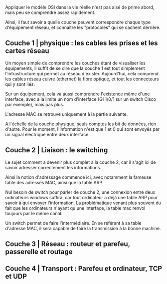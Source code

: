 Appliquer le modèle OSI dans la vie réelle n'est pas aisé de prime abord, mais peu se comprendre assez rapidement.

Ainsi, il faut savoir a quelle couche peuvent correspondre chaque type d'équipement réseau, et connaître les "protocoles" qui se cachent dérrière.

## Couche 1 | physique : les cables les prises et les cartes réseau

Un moyen simple de comprendre les couches étant de visualiser les équipements, il suffit de se dire que la couche 1 est tout simplement l'infrastructure qui permet au réseau d'exister. Aujourd'hui, cela comprend les cables réseau cuivre (ethernet) la fibre optique, et tout les connecteurs qui y sont liés.

Sur un équipement, cela va aussi comprendre l'existence même d'une interface, avec a la limite un nom d'interface (GI 1/0/1 sur un switch Cisco par exemple), mais pas plus.

L'adresse MAC se retrouve uniquement à la partie suivante.

A l'échelle de la couche physique, seuls comptes les bit de données, rien d'autre. Pour le moment, l'information n'est que 1 et 0 qui sont envoyés par un signal électrique entre deux interface.

## Couche 2 | Liaison : le switching

Le sujet comment a devenir plus complet à la couche 2, car il s'agit ici de savoir adresser correctement les informations.

Ainsi la notion d'adressage commence ici, avec notamment la fameuse table des adresses MAC, ainsi que la table ARP.

Nul besoin de switch pour parler de couche 2, une connexion entre deux ordinateurs windows suffira, car tout ordinateur a déjà une table ARP pour savoir à qui envoyer l'information. La problématique venant plus souvent du fait que les ordinateurs n'ayant qu'une interface, la table mac renvoi toujours par le même canal.

Un switch permet de faire l'intermédiaire. En se référant à sa table d'adresse MAC, il sera capable de faire la transmission à la bonne machine.



## Couche 3 | Réseau : routeur et parefeu, passerelle et routage

## Couche 4 | Transport : Parefeu et ordinateur, TCP et UDP